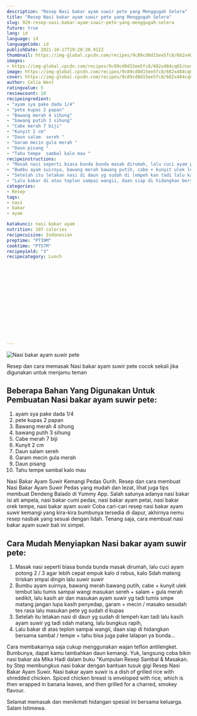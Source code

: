 ```yaml
---
description: "Resep Nasi bakar ayam suwir pete yang Menggugah Selera"
title: "Resep Nasi bakar ayam suwir pete yang Menggugah Selera"
slug: 929-resep-nasi-bakar-ayam-suwir-pete-yang-menggugah-selera
future: true
lang: id
language: id
languageCode: id
publishDate: 2021-10-17T19:28:20.912Z 
thumbnail: https://img-global.cpcdn.com/recipes/9c89cd0d15ee5fc8/682x484cq65/nasi-bakar-ayam-suwir-pete-foto-resep-utama.webp
images:
- https://img-global.cpcdn.com/recipes/9c89cd0d15ee5fc8/682x484cq65/nasi-bakar-ayam-suwir-pete-foto-resep-utama.webp
image: https://img-global.cpcdn.com/recipes/9c89cd0d15ee5fc8/682x484cq65/nasi-bakar-ayam-suwir-pete-foto-resep-utama.webp
cover: https://img-global.cpcdn.com/recipes/9c89cd0d15ee5fc8/682x484cq65/nasi-bakar-ayam-suwir-pete-foto-resep-utama.webp
author: Celia West
ratingvalue: 5
reviewcount: 10
recipeingredient:
- "ayam sya pake dada 1/4"
- "pete kupas 2 papan"
- "Bawang merah 4 sihung"
- "bawang putih 3 sihung"
- "Cabe merah 7 biji"
- "Kunyit 2 cm"
- "Daun salam  sereh "
- "Garam mecin gula merah "
- "Daun pisang "
- "Tahu tempe  sambal kalo mau "
recipeinstructions:
- "Masak nasi seperti biasa bunda bunda masak dirumah, lalu cuci ayam potong 2 / 3 agar lebih cepat empuk kalo d rebus, kalo Sdah mateng tiriskan smpai dingin lalu suwir suwir"
- "Bumbu ayam suirnya, bawang merah bawang putih, cabe + kunyit ulek lembut lalu tumis sampai wangi masukan sereh + salam + gula merah sedikit, lalu kasih air dan masukan ayam suwir yg tadi tumis smpe matang jangan lupa kasih penyedap, garam + mecin / masako sesudah tes rasa lalu masukan pete yg sudah d kupas"
- "Setelah itu letakan nasi di daun yg sudah di lempeh kan tadi lalu kasih ayam suwir yg tadi sdah matang, lalu bungkus rapih,"
- "Lalu bakar di atas teplon sampai wangii, daan siap di hidangkan bersama sambal / tempe + tahu bisa juga pake lalapan ya bunda..."
categories:
- Resep
tags:
- nasi
- bakar
- ayam

katakunci: nasi bakar ayam 
nutrition: 107 calories
recipecuisine: Indonesian
preptime: "PT39M"
cooktime: "PT57M"
recipeyield: "3"
recipecategory: Lunch


     
    
    
    
    
    
    
    
    
    
    
      
    
---
```



![Nasi bakar ayam suwir pete](https://img-global.cpcdn.com/recipes/9c89cd0d15ee5fc8/682x484cq65/nasi-bakar-ayam-suwir-pete-foto-resep-utama.webp)

Resep dan cara memasak  Nasi bakar ayam suwir pete cocok sekali jika digunakan untuk menjamu teman

<!--inarticleads1-->

## Beberapa Bahan Yang Digunakan Untuk Pembuatan Nasi bakar ayam suwir pete:

1. ayam sya pake dada 1/4
1. pete kupas 2 papan
1. Bawang merah 4 sihung
1. bawang putih 3 sihung
1. Cabe merah 7 biji
1. Kunyit 2 cm
1. Daun salam  sereh 
1. Garam mecin gula merah 
1. Daun pisang 
1. Tahu tempe  sambal kalo mau 

Nasi Bakar Ayam Suwir Kemangi Pedas Gurih. Resep dan cara membuat Nasi Bakar Ayam Suwir Pedas yang mudah dan lezat, lihat juga tips membuat Dendeng Balado di Yummy App. Salah satunya adanya nasi bakar isi ati ampela, nasi bakar cumi pedas, nasi bakar ayam petai, nasi bakar orek tempe, nasi bakar ayam suwir Coba cari-cari resep nasi bakar ayam suwir kemangi yang kira-kira bumbunya tersedia di dapur, akhirnya nemu resep nasbak yang sesuai dengan lidah. Tenang saja, cara membuat nasi bakar ayam suwir bali ini simpel. 

<!--inarticleads2-->

## Cara Mudah Menyiapkan Nasi bakar ayam suwir pete:

1. Masak nasi seperti biasa bunda bunda masak dirumah, lalu cuci ayam potong 2 / 3 agar lebih cepat empuk kalo d rebus, kalo Sdah mateng tiriskan smpai dingin lalu suwir suwir
1. Bumbu ayam suirnya, bawang merah bawang putih, cabe + kunyit ulek lembut lalu tumis sampai wangi masukan sereh + salam + gula merah sedikit, lalu kasih air dan masukan ayam suwir yg tadi tumis smpe matang jangan lupa kasih penyedap, garam + mecin / masako sesudah tes rasa lalu masukan pete yg sudah d kupas
1. Setelah itu letakan nasi di daun yg sudah di lempeh kan tadi lalu kasih ayam suwir yg tadi sdah matang, lalu bungkus rapih,
1. Lalu bakar di atas teplon sampai wangii, daan siap di hidangkan bersama sambal / tempe + tahu bisa juga pake lalapan ya bunda...


Cara membakarnya saja cukup menggunakan wajan teflon antilengket. Bumbunya, dapat kamu tambahkan daun kemangi. Yuk, langsung coba bikin nasi bakar ala Mika Hadi dalam buku &#34;Kumpulan Resep Sambal &amp; Masakan. by Step membungkus nasi bakar dengan bantuan tusuk gigi Resep Nasi Bakar Ayam Suwir. Nasi bakar ayam suwir is a dish of grilled rice with shredded chicken. Spiced chicken breast is enveloped with rice, which is then wrapped in banana leaves, and then grilled for a charred, smokey flavour. 

Selamat memasak dan menikmati hidangan spesial ini bersama keluarga. Salam Istimewa.
